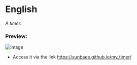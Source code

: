 # English
<i>A timer.</i>
### Preview: 
![image](https://github.com/user-attachments/assets/8e29bdb6-0c1a-43f6-b107-49426fcf0fb2)

- Access it via the link https://sunbaee.github.io/my_timer/
